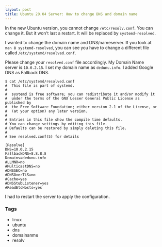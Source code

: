 ```yaml
---
layout: post
title: Ubuntu 20.04 Server: How to change DNS and domain name
---
```


In the new Ubuntu version, you cannot change `/etc/resolv.conf`.  You can change it. But it won't last a restart. It will be replaced by `systemd-resolved`.

I wanted to change the domain name and DNS/nameserver. If you look at `man 8 systemd-resolved`, you can see you have to change a different file called `/etc/systemd/resolved.conf`.

Please change your `resolved.conf` file accordingly. My Domain Name server is `10.0.2.15`. I set my domain name as `dedunu.info`. I added Google DNS as Fallback DNS.

```console
$ cat /etc/systemd/resolved.conf 
#  This file is part of systemd.
#
#  systemd is free software; you can redistribute it and/or modify it
#  under the terms of the GNU Lesser General Public License as published by
#  the Free Software Foundation; either version 2.1 of the License, or
#  (at your option) any later version.
#
# Entries in this file show the compile time defaults.
# You can change settings by editing this file.
# Defaults can be restored by simply deleting this file.
#
# See resolved.conf(5) for details

[Resolve]
DNS=10.0.2.15
FallbackDNS=8.8.8.8
Domains=dedunu.info
#LLMNR=no
#MulticastDNS=no
#DNSSEC=no
#DNSOverTLS=no
#Cache=yes
#DNSStubListener=yes
#ReadEtcHosts=yes
```

I had to restart the server to apply the configuration.

### Tags 

- linux
- ubuntu
- dns
- domainanme
- resolv

